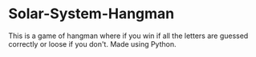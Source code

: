 # Solar-System-Hangman
This is a game of hangman where if you win if all the letters are guessed correctly or loose if you don't. Made using Python.
